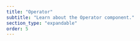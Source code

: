 ```yaml
---
title: "Operator"
subtitle: "Learn about the Operator component."
section_type: "expandable"
order: 5
---
```


